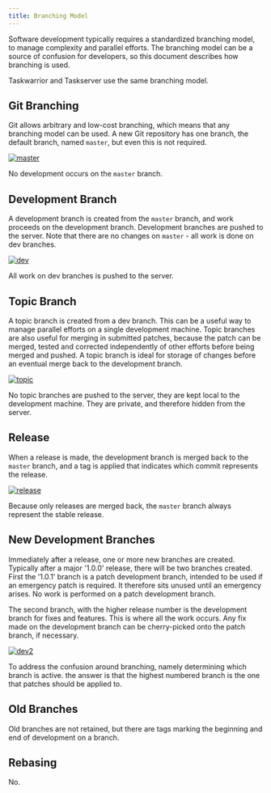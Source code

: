 ```yaml
---
title: Branching Model
---
```


Software development typically requires a standardized branching model, to manage complexity and parallel efforts.
The branching model can be a source of confusion for developers, so this document describes how branching is used.

Taskwarrior and Taskserver use the same branching model.


## Git Branching

Git allows arbitrary and low-cost branching, which means that any branching model can be used.
A new Git repository has one branch, the default branch, named `master`, but even this is not required.

[![master](/docs/images/master.png)](/docs/images/master.png)

No development occurs on the `master` branch.


## Development Branch

A development branch is created from the `master` branch, and work proceeds on the development branch.
Development branches are pushed to the server.
Note that there are no changes on `master` - all work is done on dev branches.

[![dev](/docs/images/dev.png)](/docs/images/dev.png)

All work on dev branches is pushed to the server.


## Topic Branch

A topic branch is created from a dev branch.
This can be a useful way to manage parallel efforts on a single development machine.
Topic branches are also useful for merging in submitted patches, because the patch can be merged, tested and corrected independently of other efforts before being merged and pushed.
A topic branch is ideal for storage of changes before an eventual merge back to the development branch.

[![topic](/docs/images/topic.png)](/docs/images/topic.png)

No topic branches are pushed to the server, they are kept local to the development machine.
They are private, and therefore hidden from the server.


## Release

When a release is made, the development branch is merged back to the `master` branch, and a tag is applied that indicates which commit represents the release.

[![release](/docs/images/release.png)](/docs/images/release.png)

Because only releases are merged back, the `master` branch always represent the stable release.


## New Development Branches

Immediately after a release, one or more new branches are created.
Typically after a major \'1.0.0\' release, there will be two branches created.
First the \'1.0.1\' branch is a patch development branch, intended to be used if an emergency patch is required.
It therefore sits unused until an emergency arises.
No work is performed on a patch development branch.

The second branch, with the higher release number is the development branch for fixes and features.
This is where all the work occurs.
Any fix made on the development branch can be cherry-picked onto the patch branch, if necessary.

[![dev2](/docs/images/dev2.png)](/docs/images/dev2.png)

To address the confusion around branching, namely determining which branch is active.
the answer is that the highest numbered branch is the one that patches should be applied to.


## Old Branches

Old branches are not retained, but there are tags marking the beginning and end of development on a branch.


## Rebasing

No.
